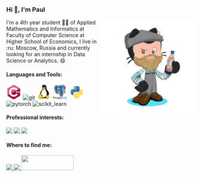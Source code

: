 <h3 align="Left">Hi 👋, I'm Paul</h3> <img src="https://github.com/paulyurlov/paulyurlov/blob/main/my-octocat-1633068557906.png" alt="giticon" align="right" width="250" height="250"/>
I'm a 4th year student 👨‍🎓 of Applied Mathematics and Informatics at Faculty of Computer Science at Higher School of Economics, I live in :ru: Moscow, Russia and currently looking for an internship in Data Science or Analytics. 😄
<h4 align="left">Languages and Tools:</h4>
<p align="left"> <img src="https://raw.githubusercontent.com/devicons/devicon/master/icons/cplusplus/cplusplus-original.svg" alt="cplusplus" width="40" height="40"/>  <img src="https://www.vectorlogo.zone/logos/git-scm/git-scm-icon.svg" alt="git" width="40" height="40"/>  <img src="https://raw.githubusercontent.com/devicons/devicon/master/icons/linux/linux-original.svg" alt="linux" width="40" height="40"/>  <img src="https://raw.githubusercontent.com/devicons/devicon/master/icons/postgresql/postgresql-original-wordmark.svg" alt="postgresql" width="40" height="40"/>  <img src="https://raw.githubusercontent.com/devicons/devicon/master/icons/python/python-original.svg" alt="python" width="40" height="40"/> <img src="https://www.vectorlogo.zone/logos/pytorch/pytorch-icon.svg" alt="pytorch" width="40" height="40"/> <img src="https://upload.wikimedia.org/wikipedia/commons/0/05/Scikit_learn_logo_small.svg" alt="scikit_learn" width="40" height="40"/> </p>
<h4 align="left">Professional interests:</h4>

![](https://img.shields.io/badge/-Data%20Science-brightgreen)
![](https://img.shields.io/badge/-Anlytics-orange)
![](https://img.shields.io/badge/-Machine%20Learning-blue)

<h4 align="left">Where to find me:</h4>

<a href="https://t.me/paulyurlov" target="_blank"> <img src="https://img.shields.io/badge/Telegram-2CA5E0?style=for-the-badge&logo=telegram&logoColor=white" /> </a>
<a href="https://www.linkedin.com/in/paulyurlov" target="_blank"> <img src="https://img.shields.io/badge/LinkedIn-0077B5?style=for-the-badge&logo=linkedin&logoColor=white" /> </a>
<a href="https://t.me/paulyurlov" target="_blank"> <img src="https://img.shields.io/badge/-%20-fff?logo=data%3Aimage%2Fpng%3Bbase64%2CiVBORw0KGgoAAAANSUhEUgAAAGQAAAAmCAYAAAAycj4zAAAKXUlEQVR42u1bBXTbyhJVmcPMDjpuyE5sSzIEy8zMzMzMzMzMbRgcl88rMzMzM%2FNO3re%2FVrEshz56ztmCtJmV5u4O3FEIetyyzRU2HrmaNVbuOkEQRHHCoJjFr27LTmAn3XAIllH5voh63eGrcu2T3zBi9jz9jS6VMTzTLCHdxkzX2QqGT8W6jcyAmAExixkQMyBmQMyAmAExA2IGpGDFDIidICDAnYqrpBteaBgoJAu5hkjIwGbdBwp7Tpzr2W3CXL%2FuE%2BeK2g4c5SRWRaL7xQjTpYxndI16QcgQAqQHRvnOo6bANcLGxiLrmYSScP0ziWk1j76irtLoWP9W%2FUYKuk%2FIeraQXhPneFdr1raUrZsrTLBw8%2FFlvV%2Bx3AJSxt7eybNi%2FWaBXUZP1T2%2FsMPwiW7qanXR7dJ5AsQ%2BmFZTyTffMR8octvZB%2BXKlbPTvaxPtSatVOuPXCfhPsegNxy76RlZvQ5hXIr4NezYU5Fw%2BQWXHkXKzXdg2Graux9015QpN95yKXSWRVdSrD96nfO5NA%2B%2BBQ2asyIWsRXM67Ze%2FsKcAgJABPefsZTOuP%2BVa73I1Dvv0SYdDdNzDIhduCKaSrn1nqlQvHjXaXs3b7%2B%2FJ9iVk89J2g%2FXTRmU9smv4Oa9BnHtYvGIRRtM1QXg8wEiatq9P619%2FMtUnXkBpByar9h69qGp%2Bunle86UtrNzMRkQR6kqlkq9%2FYGpRLIg8zhhYWHDOD9lZWsOXsWMjgxAbz51DxZUbDpxm8x89BO7r3n43bZ8mJRgSXCXkZO5DK%2FYiQGADw5A3BWVa9I7n%2Fzi15d3QCzdfX1kW88%2Fznaat517GDR2dXzYxPUpYBOSfX%2F1XxdhU%2FMC4i6PqUil3fmILbBQc5SwsrIiWOISRirI9HtfyLS7n0P6TFlg4ysSYS7PN1QsWbzrFFNX%2BPjV8dgcP1EYlfHgG2bkLWfuC6q36AC%2B3cbV1Q3mCOp26EFvPHHbBEBK0JtO3cNePvXW%2B%2FLtB4%2B19gkMAn1gcI%2FKDZuTizRH8whIEWqR9hi2%2B5OuvXaPhTlYnC3kjGIgFY%2B749ABM5cYBcRNEVNFkX73M7bAgvRDhLW1JcEhXmhxa29hMNd9eDnw1Tp9UWm33jGDZjjLVUmX7jqtC94GpDTsOGOACKo3b4%2Ffv%2FmunKu3P1fcEiKfnltAnFGgxk4gireQcHAmSIEhEmTfT%2FqNkvnwu6WHh7dBQDyUFWsoMu59wYLQgpS%2FcOPkTiTz0g8x3Ya1i4uHbjer0O7Vg4%2FciaMoXG5MF0oobKM1979wAULOTz3IfAf%2FRl36EsalcNTqv87nBhB2DA1s1XcYwSOhLH2BrfuPyAaIqEr9ZooMeEnGxMEL1uWyT1IadgKkfsLW%2FUeFoixGuhkPeK7%2B5UNhIhgf2wAbDl%2BF4823QDXNrbccgJRWZdzTn3CV9vFPAJC3DJgTvyungFgjr6HOfKQ%2F%2BQrtox9QIljxiEAeWwE7VXOS9mGAQJBTI2XMScGjlm6B42w6Au4u%2Fs37DJUtSD%2BsZBiEPdiA%2BNVp3RlLHIYtXAvXcwuIo1AYjMWONQevwPWCAMQJJSfshCFq91PeEYkGluhsPHkHA8TQoDYcv4UHcW7xQ8WgkhV3TAXEqVbbbszrgpZ9R%2BQFEAt%2F3EghkzdrCgoQV5SJwv%2FzOqruf%2FabFxAYETO27%2BJxWYVCB81ebqxWUCRff0Ot%2FutSxI5Lz00BxKNJzyH5CUjguLUpBQWIhzQ6XwCpzgAEM17krG2ZVCbuuiQDpi0mOMQjtlZ9dm6tTrj0TNRt7AxXZcXq%2FwjcRWGucOz6VEOA%2BNdrjwGC4s3KvADijGIXlmGtPVRgLgtScmonwz2iTDK8ff8RYW16D8nJ8EXpNwYIGFXQuGt%2F2PH%2BzXoOxoF6%2FMundquOhAGRz9imxdzDiCWbdIUOLtyAAM%2BFrbd875m8AALFKjPQqnc%2B%2BgHXCgAQkML0jotPmXZ0CJLS%2BU0uFpFNWJ2ArmPIOxsg8GJ3nNNnTqrMB98ssCreNEDAWFTqrQ%2BMSv8nBEvCiEAaHp1x9xNn2ssq1Lxrt%2BlC8Ai9WHM0N2mvbPTSjcx7UCPBxs43QHRGki%2Fbdw7budvOP7ZyFngydURuOn5LDxoi1CwtLa251hPPTT1gCBAQyejlW5n3wKBGap9iaMPEGysMA5r0GID56W0XnlgA%2F8YhoW37jyBzWRhaC4JCSJabl%2FabOp8HlJLwKVGOyEU7b29%2FdSrO8kqX7DqJbpXSv8iwBesxlzV2TSI754fdLpmwJokrywKxEwaHUyzOi1yx%2F7wgrnbDMg4OjvACQGiC6yRX%2FXWRjzoBMJWJV16yNtQTn3rtult5eXmBF7BxcXF3Q%2ByzbGb8LjKPXJZ44Kxl2YL1wozD8PxWjEzVAXFewiZd%2B6m3nroHsSegQadeOWJ7Xem4aiSLYxKPWroJfKfO%2F7PJQzrtziflir1nolbuPUNvOfuA5El7dSIZOHOJQVYUuTBZ2r0v1M4ckosV6jUhtTi5qGMCZKl3PsHf%2Bcj2lsY5MZxMjdHc%2FRiZfucjEK9sIjawSZfeOeqHBKEGE3uR4A5DxujdQ7sh4%2FD7OapDcPp9%2FJpE03Xw0%2B%2BeKFEh%2F0X0O8TPiCmb0vl144CIuoyeltOOYWHJ2FXbseOvefjDK6pKbd0EOIYqtAO4FlahtcQrD1zmAQSkSDBiZJVpt7l1IUo9bODMpVW0dz%2Ba0qDyqlinsWr7%2BcfGaiVqVvzu2NX7zuYOENxWXlWbtCHXHb1hDAjYJNSizKMu8sgK%2F2RgEYdkIYmuBMNWrIrlCUIlbGAuY7DZU%2BiWeSMaJGzovDXyaVs00nGrdpTvMGScW4QyKus%2BYoN1P2uDungQF7gWg%2BQA2qth4Junb9HAgPrEp36HHpaengLutJdTSrmg%2FkhAl1HT6BlIH3o%2B8cjFGwNa9RsO7QG%2BtNfSwcMbe3d%2BbqyoR0RUnD%2Fi8SSjl2yWofVo9A6iPlMX%2BaG4YevpF0j8r0lc2k09IDHo33nVp5zNDYhZ%2BMTevizGTK%2FYfy6vKqULtceYgd86q%2F9jlkJZaS6PeEVXrYWl28OXbjT2BQifvrJlnexpBsAx8Rcew7P834MR0GvqInL7xadQbBmZV1zKqsQh3hjk2lALmEIsNLROjS0MSQJTn6jf1EX%2F72AUDug3Q19cQYNJiL4YYWd%2Bzqg1Gj4zfg%2FW0Eq%2B%2FhpcWLZThOgSXd4PLii49%2BT56CsPZ%2BYcOI3B%2FactJlmpqKtYRv1%2FhwTEmsoTrr3KVsShXrhkdtL%2B0MlbMxXouy4wFjtl9UX9c0OnTb50z5ls9QrqX1PL9pz2H70ynlqx75xSixe1MCSD568izPI3JyTjyd%2FZuXx4%2F2kLjPTd7dTzkvapUXeOPbiqdHp%2Byl8MttoswEGF9Z26UKl58NUYGFDo%2BVRt2prgl2JZ3BFqkhnTp0Dfn4k6Dpug692YhSXg6wMadOglRkWVZFbSvpi1f10InbQ%2BNQh99%2BWCvoyBQi%2BnabJ7bJ3G4mHzVgcj9we%2FuBk8aVMGFJtQWWNtg3%2BT%2FAGUovT0f1aUJAAAAABJRU5ErkJggg%3D%3D" width="140" height="40"/> </a>
